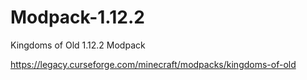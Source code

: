 # Modpack-1.12.2
Kingdoms of Old 1.12.2 Modpack 

https://legacy.curseforge.com/minecraft/modpacks/kingdoms-of-old